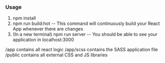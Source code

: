 ### Usage

1. npm install
2. npm run build:hot 
-- This command will continuously build your React App whenever there are changes
3. (In a new terminal) npm run server
-- You should be able to see your application in localhost:3000

/app contains all react logic
/app/scss contains the SASS application file
/public contains all external CSS and JS libraries
